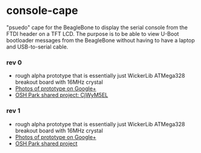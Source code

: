 # console-cape
"psuedo" cape for the BeagleBone to display the serial console from the FTDI header on a TFT LCD.  The purpose is to be able to view U-Boot bootloader messages from the BeagleBone without having to have a laptop and USB-to-serial cable.

### rev 0
* rough alpha prototype that is essentially just WickerLib ATMega328 breakout board with 16MHz crystal
* [Photos of prototype on Google+](https://plus.google.com/+DrewFustini/posts/R8djs28UbCG)
* [OSH Park shared project: CjWyM5EL](https://oshpark.com/shared_projects/CjWyM5EL)

### rev 1
* rough alpha prototype that is essentially just WickerLib ATMega328 breakout board with 16MHz crystal
* [Photos of prototype on Google+](https://plus.google.com/+DrewFustini/posts/R8djs28UbCG)
* [OSH Park shared project](https://oshpark.com/shared_projects/CjWyM5EL)
